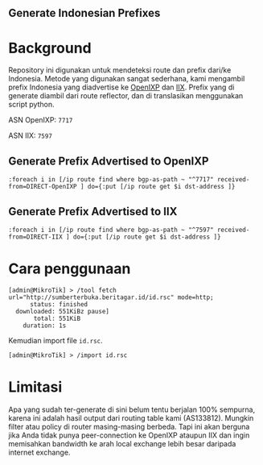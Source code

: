 Generate Indonesian Prefixes
----------------------------

# Background

Repository ini digunakan untuk mendeteksi route dan prefix dari/ke Indonesia. Metode yang digunakan sangat sederhana, kami mengambil prefix Indonesia yang diadvertise ke [OpenIXP](www.openixp.net) dan [IIX](iix.net.id). Prefix yang di generate diambil dari route reflector, dan di translasikan menggunakan script python.

ASN OpenIXP: `7717`

ASN IIX: `7597`

## Generate Prefix Advertised to OpenIXP
```
:foreach i in [/ip route find where bgp-as-path ~ "^7717" received-from=DIRECT-OpenIXP ] do={:put [/ip route get $i dst-address ]}
```

## Generate Prefix Advertised to IIX
```
:foreach i in [/ip route find where bgp-as-path ~ "^7597" received-from=DIRECT-IIX ] do={:put [/ip route get $i dst-address ]}

```

# Cara penggunaan

```
[admin@MikroTik] > /tool fetch url="http://sumberterbuka.beritagar.id/id.rsc" mode=http;                                          
      status: finished
  downloaded: 551KiBz pause]
       total: 551KiB
    duration: 1s
```

Kemudian import file `id.rsc`.

```
[admin@MikroTik] > /import id.rsc
```

# Limitasi

Apa yang sudah ter-generate di sini belum tentu berjalan 100% sempurna, karena ini adalah hasil output dari routing table kami (AS133812). Mungkin filter atau policy di router masing-masing berbeda. Tapi ini akan berguna jika Anda tidak punya peer-connection ke OpenIXP ataupun IIX dan ingin memisahkan bandwidth ke arah local exchange lebih besar daripada internet exchange.
